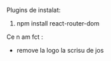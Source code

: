 Plugins de instalat: 
1. npm install react-router-dom


Ce n am fct : 
- remove la logo la scrisu de jos